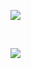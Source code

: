 ![](https://cdn.jsdelivr.net/gh/wpy8518/images@main/1627301756487-1627301756482.png)

<br/>

![](https://cdn.jsdelivr.net/gh/wpy8518/images@main/1627301867749-1627301867743.png)